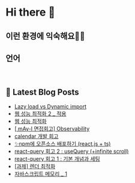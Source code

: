 # Hi there 👋

## 이런 환경에 익숙해요✍🏼

## 언어

<p>
  <img alt="" src= "https://img.shields.io/badge/JavaScript-F7DF1E?style=flat-square&logo=JavaScript&logoColor=white"/> 
  <img alt="" src= "https://img.shields.io/badge/TypeScript-black?logo=typescript&logoColor=blue"/>
</p>

## 📕 Latest Blog Posts

<ul><li><a href='https://dev-raccoon-man.tistory.com/79' target='_blank'>Lazy load vs Dynamic import</a></li><li><a href='https://dev-raccoon-man.tistory.com/78' target='_blank'>웹 성능 최적화 2 _ 적용</a></li><li><a href='https://dev-raccoon-man.tistory.com/77' target='_blank'>웹 성능 최적화</a></li><li><a href='https://dev-raccoon-man.tistory.com/76' target='_blank'>[ mAy-I 면접회고] Observability</a></li><li><a href='https://dev-raccoon-man.tistory.com/75' target='_blank'>calendar 개발 회고</a></li><li><a href='https://dev-raccoon-man.tistory.com/74' target='_blank'>✨npm에 오픈소스 배포하기 (react.js + ts)</a></li><li><a href='https://dev-raccoon-man.tistory.com/73' target='_blank'>react-query 회고 2 : useQuery (+infinite scroll)</a></li><li><a href='https://dev-raccoon-man.tistory.com/72' target='_blank'>react-query 회고 1 :  기본 개념과 세팅</a></li><li><a href='https://dev-raccoon-man.tistory.com/71' target='_blank'>[과제] 렌더 최적화</a></li><li><a href='https://dev-raccoon-man.tistory.com/70' target='_blank'>자바스크립트 메모리 _ 1</a></li></ul>